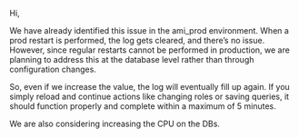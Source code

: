 Hi,

We have already identified this issue in the ami_prod environment. When a prod restart is performed, the log gets cleared, and there’s no issue. However, since regular restarts cannot be performed in production, we are planning to address this at the database level rather than through configuration changes.

So, even if we increase the value, the log will eventually fill up again. If you simply reload and continue actions like changing roles or saving queries, it should function properly and complete within a maximum of 5 minutes.

We are also considering increasing the CPU on the DBs.
